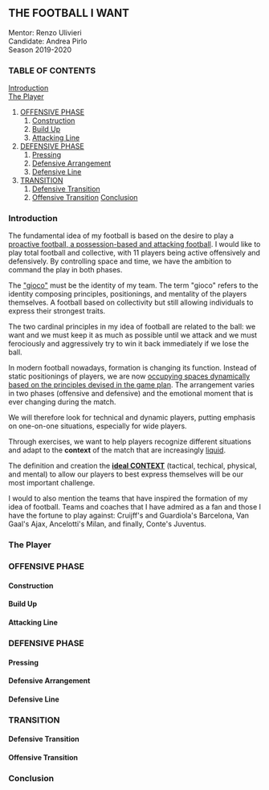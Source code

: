 ## THE FOOTBALL I WANT 
Mentor: Renzo Ulivieri  
Candidate: Andrea Pirlo  
Season 2019-2020 

### TABLE OF CONTENTS  
[Introduction](#introduction)  
[The Player](#the-player)  
1. [OFFENSIVE PHASE](#offensive-phase)  
	1. [Construction](#construction)  
	2. [Build Up](#build-up)  
	3. [Attacking Line](#attacking-line)
2. [DEFENSIVE PHASE](#defensive-phase)
	1. [Pressing](#pressing)
	2. [Defensive Arrangement](#defensive-arrangement)
	3. [Defensive Line](#defensive-line)
3. [TRANSITION](#transition)
	1. [Defensive Transition](#defensive-transition)
	2. [Offensive Transition](#offensive-transition)
[Conclusion](#conclusion)

### Introduction
The fundamental idea of my football is based on the desire to play a <ins>proactive football, a possession-based and attacking football</ins>. I would like to play total football and collective, with 11 players being active offensively and defensively. By controlling space and time, we have the ambition to command the play in both phases.

The <ins>"gioco"</ins> must be the identity of my team. The term "gioco" refers to the identity composing principles, positionings, and mentality of the players themselves. A football based on collectivity but still allowing individuals to express their strongest traits.

The two cardinal principles in my idea of football are related to the ball: we want and we must keep it as much as possible until we attack and we must ferociously and aggressively try to win it back immediately if we lose the ball.

In modern football nowadays, formation is changing its function. Instead of static positionings of players, we are now <ins>occupying spaces dynamically based on the principles devised in the game plan</ins>. The arrangement varies in two phases (offensive and defensive) and the emotional moment that is ever changing during the match.

We will therefore look for technical and dynamic players, putting emphasis on one-on-one situations, especially for wide players.

Through exercises, we want to help players recognize different situations and adapt to the __context__ of the match that are increasingly <ins>liquid</ins>.

The definition and creation the <ins>__ideal CONTEXT__</ins> (tactical, techical, physical, and mental) to allow our players to best express themselves will be our most important challenge.

I would to also mention the teams that have inspired the formation of my idea of football. Teams and coaches that I have admired as a fan and those I have the fortune to play against: Cruijff's and Guardiola's Barcelona, Van Gaal's Ajax, Ancelotti's Milan, and finally, Conte's Juventus.

### The Player
### OFFENSIVE PHASE
#### Construction  
#### Build Up  
#### Attacking Line  
### DEFENSIVE PHASE  
#### Pressing  
#### Defensive Arrangement  
#### Defensive Line  
### TRANSITION  
#### Defensive Transition  
#### Offensive Transition  
### Conclusion  
